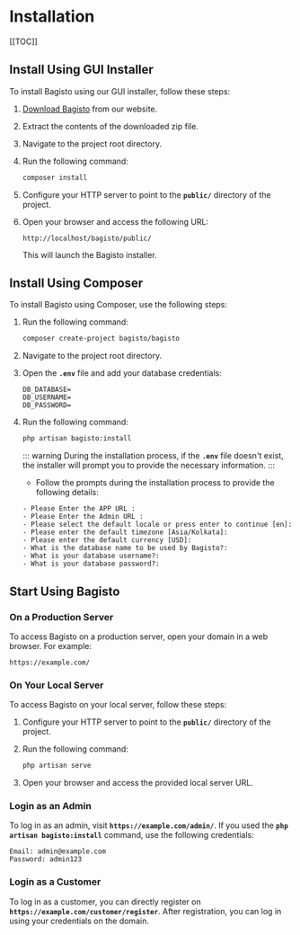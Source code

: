 # Installation

[[TOC]]

## Install Using GUI Installer

To install Bagisto using our GUI installer, follow these steps:

1. [Download Bagisto](https://bagisto.com/en/download/) from our website.
2. Extract the contents of the downloaded zip file.
3. Navigate to the project root directory.
4. Run the following command:

    ```sh
    composer install
    ```

5. Configure your HTTP server to point to the **`public/`** directory of the project.
6. Open your browser and access the following URL:

    ```
    http://localhost/bagisto/public/
    ```

   This will launch the Bagisto installer.

## Install Using Composer

To install Bagisto using Composer, use the following steps:

1. Run the following command:

    ```sh
    composer create-project bagisto/bagisto
    ```

2. Navigate to the project root directory.
3. Open the **`.env`** file and add your database credentials:

    ```editorconfig
    DB_DATABASE=
    DB_USERNAME=
    DB_PASSWORD=
    ```

4. Run the following command:

    ```sh
    php artisan bagisto:install
    ```

    ::: warning
    During the installation process, if the **`.env`** file doesn't exist, the installer will prompt you to provide the necessary information.
    :::

    - Follow the prompts during the installation process to provide the following details:

    ```
    - Please Enter the APP URL :
    - Please Enter the Admin URL : 
    - Please select the default locale or press enter to continue [en]:
    - Please enter the default timezone [Asia/Kolkata]:
    - Please enter the default currency [USD]:
    - What is the database name to be used by Bagisto?:
    - What is your database username?:
    - What is your database password?:
    ```

## Start Using Bagisto

### On a Production Server

To access Bagisto on a production server, open your domain in a web browser. For example:

```
https://example.com/
```

### On Your Local Server

To access Bagisto on your local server, follow these steps:

1. Configure your HTTP server to point to the **`public/`** directory of the project.
2. Run the following command:

    ```sh
    php artisan serve
    ```

3. Open your browser and access the provided local server URL.

### Login as an Admin

To log in as an admin, visit **`https://example.com/admin/`**. If you used the **`php artisan bagisto:install`** command, use the following credentials:

```
Email: admin@example.com
Password: admin123
```

### Login as a Customer

To log in as a customer, you can directly register on **`https://example.com/customer/register`**. After registration, you can log in using your credentials on the domain.